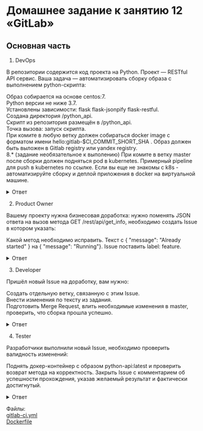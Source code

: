 # Домашнее задание к занятию 12 «GitLab»

## Основная часть   

1. DevOps   

В репозитории содержится код проекта на Python. Проект — RESTful API сервис. Ваша задача — автоматизировать сборку образа с выполнением python-скрипта:   

Образ собирается на основе centos:7.   
Python версии не ниже 3.7.   
Установлены зависимости: flask flask-jsonpify flask-restful.   
Создана директория /python_api.   
Скрипт из репозитория размещён в /python_api.   
Точка вызова: запуск скрипта.   
При комите в любую ветку должен собираться docker image с форматом имени hello:gitlab-$CI_COMMIT_SHORT_SHA . Образ должен быть выложен в Gitlab registry или yandex registry.   
8.* (задание необязательное к выполению) При комите в ветку master после сборки должен подняться pod в kubernetes. Примерный pipeline для push в kubernetes по ссылке. Если вы еще не знакомы с k8s - автоматизируйте сборку и деплой приложения в docker на виртуальной машине.     

<details>
<summary>Ответ</summary>
<br>

![Снимок экрана 2023-08-20 в 07 34 21](https://github.com/tomaevmax/devops-netology/assets/32243921/61a1162b-b6e2-4fef-99b6-ba25debaf480)   

![Снимок экрана 2023-08-20 в 07 35 03](https://github.com/tomaevmax/devops-netology/assets/32243921/eaf81453-c8a8-4c06-9393-1685495c8e8c)


</details>  

2. Product Owner   

Вашему проекту нужна бизнесовая доработка: нужно поменять JSON ответа на вызов метода GET /rest/api/get_info, необходимо создать Issue в котором указать:   

Какой метод необходимо исправить.
Текст с { "message": "Already started" } на { "message": "Running"}.
Issue поставить label: feature.   

<details>
<summary>Ответ</summary>
<br>

![Снимок экрана 2023-08-20 в 07 47 02](https://github.com/tomaevmax/devops-netology/assets/32243921/0a4eb798-0c65-4ae7-af0a-ed6a44273ba8)

</details>  

3. Developer   

Пришёл новый Issue на доработку, вам нужно:   

Создать отдельную ветку, связанную с этим Issue.   
Внести изменения по тексту из задания.   
Подготовить Merge Request, влить необходимые изменения в master, проверить, что сборка прошла успешно.    

<details>
<summary>Ответ</summary>
<br>

![Снимок экрана 2023-08-20 в 07 43 38](https://github.com/tomaevmax/devops-netology/assets/32243921/3cf43554-3e7d-4ac2-9818-5f538c56b3a8)   

![Снимок экрана 2023-08-20 в 07 51 37](https://github.com/tomaevmax/devops-netology/assets/32243921/40e4768e-dac2-4c1c-9809-995088c3fb6e)

````   
Running with gitlab-runner 16.1.0 (b72e108d)
  on gitlab-runner1-6b6fb86685-hm6fr 2HyjrDMp, system ID: r_AsOsoR2s5Ypt
Preparing the "kubernetes" executor
00:00
Using Kubernetes namespace: default
Using Kubernetes executor with image cr.yandex/yc/metadata-token-docker-helper:0.2 ...
Using attach strategy to execute scripts...
Preparing environment
00:04
Waiting for pod default/runner-2hyjrdmp-project-1-concurrent-07nqzv to be running, status is Pending
Running on runner-2hyjrdmp-project-1-concurrent-07nqzv via gitlab-runner1-6b6fb86685-hm6fr...
Getting source from Git repository
00:01
Fetching changes with git depth set to 20...
Initialized empty Git repository in /builds/netology/example-netology/.git/
Created fresh repository.
Checking out a126e601 as detached HEAD (ref is main)...
Skipping Git submodules setup
Executing "step_script" stage of the job script
01:02
$ echo "Deploying application..."
Deploying application...
$ docker login -u $CI_REGISTRY_USER -p $CI_REGISTRY_PASSWORD $CI_REGISTRY
WARNING! Using --password via the CLI is insecure. Use --password-stdin.
WARNING! Your password will be stored unencrypted in /opt/ycr/.docker/config.json.
Configure a credential helper to remove this warning. See
https://docs.docker.com/engine/reference/commandline/login/#credentials-store
Login Succeeded
$ docker build . -t $CI_REGISTRY/netology/example-netology/hello:gitlab-$CI_COMMIT_SHORT_SHA
Step 1/7 : FROM centos:7
7: Pulling from library/centos
2d473b07cdd5: Pulling fs layer
2d473b07cdd5: Verifying Checksum
2d473b07cdd5: Download complete
2d473b07cdd5: Pull complete
Digest: sha256:be65f488b7764ad3638f236b7b515b3678369a5124c47b8d32916d6487418ea4
Status: Downloaded newer image for centos:7
 ---> eeb6ee3f44bd
Step 2/7 : RUN yum install python3 python3-pip -y
 ---> Running in bf58c325a4fa
Loaded plugins: fastestmirror, ovl
Determining fastest mirrors
 * base: mirror.sale-dedic.com
 * extras: mirror.surf
 * updates: mirror.sale-dedic.com
Resolving Dependencies
--> Running transaction check
---> Package python3.x86_64 0:3.6.8-19.el7_9 will be installed
--> Processing Dependency: python3-libs(x86-64) = 3.6.8-19.el7_9 for package: python3-3.6.8-19.el7_9.x86_64
--> Processing Dependency: python3-setuptools for package: python3-3.6.8-19.el7_9.x86_64
--> Processing Dependency: libpython3.6m.so.1.0()(64bit) for package: python3-3.6.8-19.el7_9.x86_64
---> Package python3-pip.noarch 0:9.0.3-8.el7 will be installed
--> Running transaction check
---> Package python3-libs.x86_64 0:3.6.8-19.el7_9 will be installed
--> Processing Dependency: libtirpc.so.1()(64bit) for package: python3-libs-3.6.8-19.el7_9.x86_64
---> Package python3-setuptools.noarch 0:39.2.0-10.el7 will be installed
--> Running transaction check
---> Package libtirpc.x86_64 0:0.2.4-0.16.el7 will be installed
--> Finished Dependency Resolution
Dependencies Resolved
================================================================================
 Package                  Arch         Version              Repository     Size
================================================================================
Installing:
 python3                  x86_64       3.6.8-19.el7_9       updates        70 k
 python3-pip              noarch       9.0.3-8.el7          base          1.6 M
Installing for dependencies:
 libtirpc                 x86_64       0.2.4-0.16.el7       base           89 k
 python3-libs             x86_64       3.6.8-19.el7_9       updates       6.9 M
 python3-setuptools       noarch       39.2.0-10.el7        base          629 k
Transaction Summary
================================================================================
Install  2 Packages (+3 Dependent packages)
Total download size: 9.3 M
Installed size: 48 M
Downloading packages:
warning: /var/cache/yum/x86_64/7/updates/packages/python3-3.6.8-19.el7_9.x86_64.rpm: Header V4 RSA/SHA256 Signature, key ID f4a80eb5: NOKEY
Public key for python3-3.6.8-19.el7_9.x86_64.rpm is not installed
Public key for libtirpc-0.2.4-0.16.el7.x86_64.rpm is not installed
--------------------------------------------------------------------------------
Total                                               32 MB/s | 9.3 MB  00:00     
Retrieving key from file:///etc/pki/rpm-gpg/RPM-GPG-KEY-CentOS-7
Importing GPG key 0xF4A80EB5:
 Userid     : "CentOS-7 Key (CentOS 7 Official Signing Key) <security@centos.org>"
 Fingerprint: 6341 ab27 53d7 8a78 a7c2 7bb1 24c6 a8a7 f4a8 0eb5
 Package    : centos-release-7-9.2009.0.el7.centos.x86_64 (@CentOS)
 From       : /etc/pki/rpm-gpg/RPM-GPG-KEY-CentOS-7
Running transaction check
Running transaction test
Transaction test succeeded
Running transaction
  Installing : libtirpc-0.2.4-0.16.el7.x86_64                               1/5
 
  Installing : python3-setuptools-39.2.0-10.el7.noarch                      2/5 
  Installing : python3-pip-9.0.3-8.el7.noarch                               3/5 
  Installing : python3-3.6.8-19.el7_9.x86_64                                4/5
 
  Installing : python3-libs-3.6.8-19.el7_9.x86_64                           5/5 
  Verifying  : libtirpc-0.2.4-0.16.el7.x86_64                               1/5 
  Verifying  : python3-libs-3.6.8-19.el7_9.x86_64                           2/5 
  Verifying  : python3-3.6.8-19.el7_9.x86_64                                3/5 
  Verifying  : python3-setuptools-39.2.0-10.el7.noarch                      4/5 
  Verifying  : python3-pip-9.0.3-8.el7.noarch                               5/5
 
Installed:
  python3.x86_64 0:3.6.8-19.el7_9        python3-pip.noarch 0:9.0.3-8.el7       
Dependency Installed:
  libtirpc.x86_64 0:0.2.4-0.16.el7                                              
  python3-libs.x86_64 0:3.6.8-19.el7_9                                          
  python3-setuptools.noarch 0:39.2.0-10.el7                                     
Complete!
Removing intermediate container bf58c325a4fa
 ---> 795f3fa5a727
Step 3/7 : COPY requirements.txt requirements.txt
 ---> 1fa9e213b22c
Step 4/7 : RUN pip3 install -r requirements.txt
 ---> Running in 6c44d818e5ce
WARNING: Running pip install with root privileges is generally not a good idea. Try `pip3 install --user` instead.
Collecting flask (from -r requirements.txt (line 1))
  Downloading https://files.pythonhosted.org/packages/cd/77/59df23681f4fd19b7cbbb5e92484d46ad587554f5d490f33ef907e456132/Flask-2.0.3-py3-none-any.whl (95kB)
Collecting flask_restful (from -r requirements.txt (line 2))
  Downloading https://files.pythonhosted.org/packages/d7/7b/f0b45f0df7d2978e5ae51804bb5939b7897b2ace24306009da0cc34d8d1f/Flask_RESTful-0.3.10-py2.py3-none-any.whl
Collecting flask_jsonpify (from -r requirements.txt (line 3))
  Downloading https://files.pythonhosted.org/packages/60/0f/c389dea3988bffbe32c1a667989914b1cc0bce31b338c8da844d5e42b503/Flask-Jsonpify-1.5.0.tar.gz
Collecting Werkzeug>=2.0 (from flask->-r requirements.txt (line 1))
  Downloading https://files.pythonhosted.org/packages/f4/f3/22afbdb20cc4654b10c98043414a14057cd27fdba9d4ae61cea596000ba2/Werkzeug-2.0.3-py3-none-any.whl (289kB)
Collecting Jinja2>=3.0 (from flask->-r requirements.txt (line 1))
  Downloading https://files.pythonhosted.org/packages/20/9a/e5d9ec41927401e41aea8af6d16e78b5e612bca4699d417f646a9610a076/Jinja2-3.0.3-py3-none-any.whl (133kB)
Collecting itsdangerous>=2.0 (from flask->-r requirements.txt (line 1))
  Downloading https://files.pythonhosted.org/packages/9c/96/26f935afba9cd6140216da5add223a0c465b99d0f112b68a4ca426441019/itsdangerous-2.0.1-py3-none-any.whl
Collecting click>=7.1.2 (from flask->-r requirements.txt (line 1))
  Downloading https://files.pythonhosted.org/packages/4a/a8/0b2ced25639fb20cc1c9784de90a8c25f9504a7f18cd8b5397bd61696d7d/click-8.0.4-py3-none-any.whl (97kB)
Collecting six>=1.3.0 (from flask_restful->-r requirements.txt (line 2))
  Downloading https://files.pythonhosted.org/packages/d9/5a/e7c31adbe875f2abbb91bd84cf2dc52d792b5a01506781dbcf25c91daf11/six-1.16.0-py2.py3-none-any.whl
Collecting pytz (from flask_restful->-r requirements.txt (line 2))
  Downloading https://files.pythonhosted.org/packages/7f/99/ad6bd37e748257dd70d6f85d916cafe79c0b0f5e2e95b11f7fbc82bf3110/pytz-2023.3-py2.py3-none-any.whl (502kB)
Collecting aniso8601>=0.82 (from flask_restful->-r requirements.txt (line 2))
  Downloading https://files.pythonhosted.org/packages/e3/04/e97c12dc034791d7b504860acfcdd2963fa21ae61eaca1c9d31245f812c3/aniso8601-9.0.1-py2.py3-none-any.whl (52kB)
Collecting dataclasses; python_version < "3.7" (from Werkzeug>=2.0->flask->-r requirements.txt (line 1))
  Downloading https://files.pythonhosted.org/packages/fe/ca/75fac5856ab5cfa51bbbcefa250182e50441074fdc3f803f6e76451fab43/dataclasses-0.8-py3-none-any.whl
Collecting MarkupSafe>=2.0 (from Jinja2>=3.0->flask->-r requirements.txt (line 1))
  Downloading https://files.pythonhosted.org/packages/fc/d6/57f9a97e56447a1e340f8574836d3b636e2c14de304943836bd645fa9c7e/MarkupSafe-2.0.1-cp36-cp36m-manylinux1_x86_64.whl
Collecting importlib-metadata; python_version < "3.8" (from click>=7.1.2->flask->-r requirements.txt (line 1))
  Downloading https://files.pythonhosted.org/packages/a0/a1/b153a0a4caf7a7e3f15c2cd56c7702e2cf3d89b1b359d1f1c5e59d68f4ce/importlib_metadata-4.8.3-py3-none-any.whl
Collecting typing-extensions>=3.6.4; python_version < "3.8" (from importlib-metadata; python_version < "3.8"->click>=7.1.2->flask->-r requirements.txt (line 1))
  Downloading https://files.pythonhosted.org/packages/45/6b/44f7f8f1e110027cf88956b59f2fad776cca7e1704396d043f89effd3a0e/typing_extensions-4.1.1-py3-none-any.whl
Collecting zipp>=0.5 (from importlib-metadata; python_version < "3.8"->click>=7.1.2->flask->-r requirements.txt (line 1))
  Downloading https://files.pythonhosted.org/packages/bd/df/d4a4974a3e3957fd1c1fa3082366d7fff6e428ddb55f074bf64876f8e8ad/zipp-3.6.0-py3-none-any.whl
Installing collected packages: dataclasses, Werkzeug, MarkupSafe, Jinja2, itsdangerous, typing-extensions, zipp, importlib-metadata, click, flask, six, pytz, aniso8601, flask-restful, flask-jsonpify
  Running setup.py install for flask-jsonpify: started
    Running setup.py install for flask-jsonpify: finished with status 'done'
Successfully installed Jinja2-3.0.3 MarkupSafe-2.0.1 Werkzeug-2.0.3 aniso8601-9.0.1 click-8.0.4 dataclasses-0.8 flask-2.0.3 flask-jsonpify-1.5.0 flask-restful-0.3.10 importlib-metadata-4.8.3 itsdangerous-2.0.1 pytz-2023.3 six-1.16.0 typing-extensions-4.1.1 zipp-3.6.0
Removing intermediate container 6c44d818e5ce
 ---> 6213db7fde12
Step 5/7 : WORKDIR /python_api
 ---> Running in 18935033a19f
Removing intermediate container 18935033a19f
 ---> 6755d4048033
Step 6/7 : COPY python-api.py python-api.py
 ---> c7542ab4cdb0
Step 7/7 : CMD ["python3", "python-api.py"]
 ---> Running in 03b17e8d0824
Removing intermediate container 03b17e8d0824
 ---> 608a2d1810bf
Successfully built 608a2d1810bf
Successfully tagged tomaevmax.gitlab.yandexcloud.net:5050/netology/example-netology/hello:gitlab-a126e601
$ docker push $CI_REGISTRY/netology/example-netology/hello:gitlab-$CI_COMMIT_SHORT_SHA
The push refers to repository [tomaevmax.gitlab.yandexcloud.net:5050/netology/example-netology/hello]
ac382836b3ff: Preparing
d6ac15c785dd: Preparing
7322e0482fc4: Preparing
ef36ec5b3da9: Preparing
9c636d7721cb: Preparing
174f56854903: Preparing
174f56854903: Waiting
d6ac15c785dd: Pushed
ef36ec5b3da9: Pushed
ac382836b3ff: Pushed
174f56854903: Layer already exists
7322e0482fc4: Pushed
9c636d7721cb: Pushed
gitlab-a126e601: digest: sha256:5dd29dabf6b516c6a8dc7f1c7074ac598bc22d06beb99e02b134b9cd44fb90d5 size: 1573
Cleaning up project directory and file based variables
00:00
Job succeeded
````   

</details>  

4. Tester   

Разработчики выполнили новый Issue, необходимо проверить валидность изменений:

Поднять докер-контейнер с образом python-api:latest и проверить возврат метода на корректность.
Закрыть Issue с комментарием об успешности прохождения, указав желаемый результат и фактически достигнутый.

<details>
<summary>Ответ</summary>
<br>

![Снимок экрана 2023-08-20 в 08 11 33](https://github.com/tomaevmax/devops-netology/assets/32243921/581ec944-13e5-4815-b698-51eb188bae21)


![Снимок экрана 2023-08-20 в 08 13 48](https://github.com/tomaevmax/devops-netology/assets/32243921/5a28fbec-51b5-4fc3-a4e7-05c3df88c169)

</details>  


Файлы:   
[gitlab-ci.yml](gitlab-ci.yml)   
[Dockerfile](Dockerfile)   
